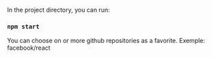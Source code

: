 In the project directory, you can run:

### `npm start`

You can choose on or more github repositories as a favorite.
Exemple: facebook/react